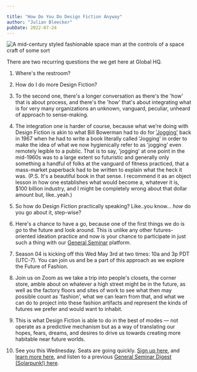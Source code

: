 ```yaml
---

title: "How Do You Do Design Fiction Anyway"
author: "Julian Bleecker"
pubDate: 2022-07-24
---
```


<img src="/bd-images/how-do-you-do-design-fiction-anyway/how-do-you-do-design-fiction-anyway_98664adc-e655-410f-a4cc-1d7302cb0bbb.jpg" alt="A mid-century styled fashionable space man at the controls of a space craft of some sort"><p>There are two recurring questions the we get here at Global HQ.</p><ol><li><p>Where's the restroom?</p></li><li><p>How do I do more Design Fiction?</p></li><li><p>To the second one, there's a longer conversation as there's the 'how' that is about process, and there's the 'how' that's about integrating what is for very many organizations an unknown, vanguard, peculiar, unheard of approach to sense-making.</p></li><li><p>The integration one is harder of course, because what we're doing with Design Fiction is akin to what Bill Bowerman had to do for <a target="_blank" rel="noopener noreferrer nofollow" href="https://www.abebooks.com/book-search/title/jogging/author/william-bowerman/">'Jogging'</a> back in 1967 when he had to write a book literally called 'Jogging' in order to make the idea of what we now hygienically refer to as 'jogging' even remotely legible to a public. That is to say, 'jogging' at one point in the mid-1960s was to a large extent so futuristic and generally only something a handful of folks at the vanguard of fitness practiced, that a mass-market paperback had to be written to explain what the heck it was. (P.S. It's a beautiful book in that sense. I recommend it as an object lesson in how one establishes what would become a, whatever it is, $100 billion industry, and I might be completely wrong about that dollar amount but, like..yeah.)</p></li><li><p>So how do Design Fiction practically speaking? Like..you know... <em>how</em> do you go about it, step-wise?</p></li><li><p>Here's a chance to have a go, because one of the first things we do is <em>go</em> to the future and look around. This is unlike any other futures-oriented ideation practice and now is your chance to participate in just such a thing with our <a target="_blank" rel="noopener noreferrer nofollow" href="https://generalseminar.com">General Seminar</a> platform.</p></li><li><p>Season 04 is kicking off this Wed May 3rd at two times: 10a and 3p PDT (UTC-7). You can join us and be a part of this approach as we explore the Future of Fashion.</p></li><li><p>Join us on Zoom as we take a trip into people's closets, the corner store, amble about on whatever a high street might be in the future, as well as the factory floors and sites of work to see what then may possible count as 'fashion', what we can learn from that, and what we can do to project into these fashion artifacts and represent the kinds of futures we prefer and would want to inhabit.</p></li><li><p>This is what Design Fiction is able to do in the best of modes — not operate as a predictive mechanism but as a way of translating our hopes, fears, dreams, and desires to drive us towards creating more habitable near future worlds.</p></li><li><p>See you this Wednesday. Seats are going quickly. <a target="_blank" rel="noopener noreferrer nofollow" href="https://ti.to/near-future-laboratory/general-seminar-futures-of-fashion">Sign up here</a>, and <a target="_blank" rel="noopener noreferrer nofollow" href="https://www.generalseminar.com/s04e01">learn more here</a>, and listen to a previous <a target="_blank" rel="noopener noreferrer nofollow" href="https://spotifyanchor-web.app.link/e/TiEgCnqSmzb">General Seminar Digest (Solarpunk!) here</a>.</p></li></ol>